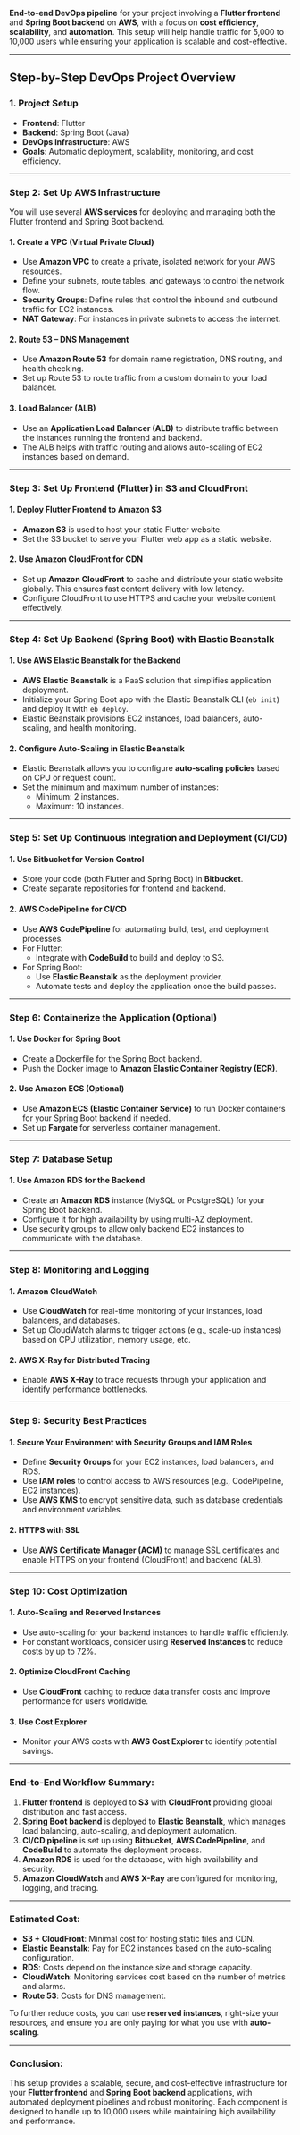  **End-to-end DevOps pipeline** for your project involving a **Flutter frontend** and **Spring Boot backend** on **AWS**, with a focus on **cost efficiency**, **scalability**, and **automation**. This setup will help handle traffic for 5,000 to 10,000 users while ensuring your application is scalable and cost-effective.

---

## **Step-by-Step DevOps Project Overview**

### **1. Project Setup**
   - **Frontend**: Flutter
   - **Backend**: Spring Boot (Java)
   - **DevOps Infrastructure**: AWS
   - **Goals**: Automatic deployment, scalability, monitoring, and cost efficiency.

---

### **Step 2: Set Up AWS Infrastructure**

You will use several **AWS services** for deploying and managing both the Flutter frontend and Spring Boot backend.

#### **1. Create a VPC (Virtual Private Cloud)**
   - Use **Amazon VPC** to create a private, isolated network for your AWS resources.
   - Define your subnets, route tables, and gateways to control the network flow.
   - **Security Groups**: Define rules that control the inbound and outbound traffic for EC2 instances.
   - **NAT Gateway**: For instances in private subnets to access the internet.

#### **2. Route 53 – DNS Management**
   - Use **Amazon Route 53** for domain name registration, DNS routing, and health checking.
   - Set up Route 53 to route traffic from a custom domain to your load balancer.

#### **3. Load Balancer (ALB)**
   - Use an **Application Load Balancer (ALB)** to distribute traffic between the instances running the frontend and backend.
   - The ALB helps with traffic routing and allows auto-scaling of EC2 instances based on demand.

---

### **Step 3: Set Up Frontend (Flutter) in S3 and CloudFront**

#### **1. Deploy Flutter Frontend to Amazon S3**
   - **Amazon S3** is used to host your static Flutter website.
   - Set the S3 bucket to serve your Flutter web app as a static website.

#### **2. Use Amazon CloudFront for CDN**
   - Set up **Amazon CloudFront** to cache and distribute your static website globally. This ensures fast content delivery with low latency.
   - Configure CloudFront to use HTTPS and cache your website content effectively.

---

### **Step 4: Set Up Backend (Spring Boot) with Elastic Beanstalk**

#### **1. Use AWS Elastic Beanstalk for the Backend**
   - **AWS Elastic Beanstalk** is a PaaS solution that simplifies application deployment.
   - Initialize your Spring Boot app with the Elastic Beanstalk CLI (`eb init`) and deploy it with `eb deploy`.
   - Elastic Beanstalk provisions EC2 instances, load balancers, auto-scaling, and health monitoring.

#### **2. Configure Auto-Scaling in Elastic Beanstalk**
   - Elastic Beanstalk allows you to configure **auto-scaling policies** based on CPU or request count.
   - Set the minimum and maximum number of instances:
     - Minimum: 2 instances.
     - Maximum: 10 instances.

---

### **Step 5: Set Up Continuous Integration and Deployment (CI/CD)**

#### **1. Use Bitbucket for Version Control**
   - Store your code (both Flutter and Spring Boot) in **Bitbucket**.
   - Create separate repositories for frontend and backend.

#### **2. AWS CodePipeline for CI/CD**
   - Use **AWS CodePipeline** for automating build, test, and deployment processes.
   - For Flutter:
     - Integrate with **CodeBuild** to build and deploy to S3.
   - For Spring Boot:
     - Use **Elastic Beanstalk** as the deployment provider.
     - Automate tests and deploy the application once the build passes.

---

### **Step 6: Containerize the Application (Optional)**

#### **1. Use Docker for Spring Boot**
   - Create a Dockerfile for the Spring Boot backend.
   - Push the Docker image to **Amazon Elastic Container Registry (ECR)**.

#### **2. Use Amazon ECS (Optional)**
   - Use **Amazon ECS (Elastic Container Service)** to run Docker containers for your Spring Boot backend if needed.
   - Set up **Fargate** for serverless container management.

---

### **Step 7: Database Setup**

#### **1. Use Amazon RDS for the Backend**
   - Create an **Amazon RDS** instance (MySQL or PostgreSQL) for your Spring Boot backend.
   - Configure it for high availability by using multi-AZ deployment.
   - Use security groups to allow only backend EC2 instances to communicate with the database.

---

### **Step 8: Monitoring and Logging**

#### **1. Amazon CloudWatch**
   - Use **CloudWatch** for real-time monitoring of your instances, load balancers, and databases.
   - Set up CloudWatch alarms to trigger actions (e.g., scale-up instances) based on CPU utilization, memory usage, etc.

#### **2. AWS X-Ray for Distributed Tracing**
   - Enable **AWS X-Ray** to trace requests through your application and identify performance bottlenecks.

---

### **Step 9: Security Best Practices**

#### **1. Secure Your Environment with Security Groups and IAM Roles**
   - Define **Security Groups** for your EC2 instances, load balancers, and RDS.
   - Use **IAM roles** to control access to AWS resources (e.g., CodePipeline, EC2 instances).
   - Use **AWS KMS** to encrypt sensitive data, such as database credentials and environment variables.

#### **2. HTTPS with SSL**
   - Use **AWS Certificate Manager (ACM)** to manage SSL certificates and enable HTTPS on your frontend (CloudFront) and backend (ALB).

---

### **Step 10: Cost Optimization**

#### **1. Auto-Scaling and Reserved Instances**
   - Use auto-scaling for your backend instances to handle traffic efficiently.
   - For constant workloads, consider using **Reserved Instances** to reduce costs by up to 72%.

#### **2. Optimize CloudFront Caching**
   - Use **CloudFront** caching to reduce data transfer costs and improve performance for users worldwide.

#### **3. Use Cost Explorer**
   - Monitor your AWS costs with **AWS Cost Explorer** to identify potential savings.

---

### **End-to-End Workflow Summary**:

1. **Flutter frontend** is deployed to **S3** with **CloudFront** providing global distribution and fast access.
2. **Spring Boot backend** is deployed to **Elastic Beanstalk**, which manages load balancing, auto-scaling, and deployment automation.
3. **CI/CD pipeline** is set up using **Bitbucket**, **AWS CodePipeline**, and **CodeBuild** to automate the deployment process.
4. **Amazon RDS** is used for the database, with high availability and security.
5. **Amazon CloudWatch** and **AWS X-Ray** are configured for monitoring, logging, and tracing.

---

### **Estimated Cost:**

- **S3 + CloudFront**: Minimal cost for hosting static files and CDN.
- **Elastic Beanstalk**: Pay for EC2 instances based on the auto-scaling configuration.
- **RDS**: Costs depend on the instance size and storage capacity.
- **CloudWatch**: Monitoring services cost based on the number of metrics and alarms.
- **Route 53**: Costs for DNS management.
  
To further reduce costs, you can use **reserved instances**, right-size your resources, and ensure you are only paying for what you use with **auto-scaling**.

---

### **Conclusion:**

This setup provides a scalable, secure, and cost-effective infrastructure for your **Flutter frontend** and **Spring Boot backend** applications, with automated deployment pipelines and robust monitoring. Each component is designed to handle up to 10,000 users while maintaining high availability and performance.


